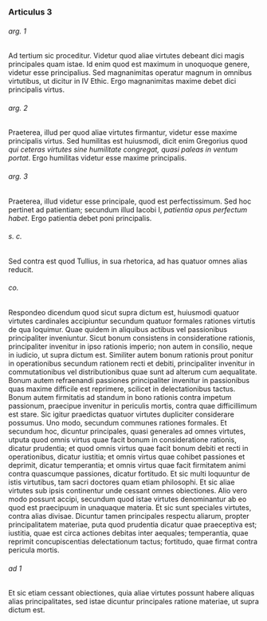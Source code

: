 ### Articulus 3

###### arg. 1
Ad tertium sic proceditur. Videtur quod aliae virtutes debeant dici magis principales quam istae. Id enim quod est maximum in unoquoque genere, videtur esse principalius. Sed magnanimitas operatur magnum in omnibus virtutibus, ut dicitur in IV Ethic. Ergo magnanimitas maxime debet dici principalis virtus.

###### arg. 2
Praeterea, illud per quod aliae virtutes firmantur, videtur esse maxime principalis virtus. Sed humilitas est huiusmodi, dicit enim Gregorius quod *qui ceteras virtutes sine humilitate congregat, quasi paleas in ventum portat*. Ergo humilitas videtur esse maxime principalis.

###### arg. 3
Praeterea, illud videtur esse principale, quod est perfectissimum. Sed hoc pertinet ad patientiam; secundum illud Iacobi I, *patientia opus perfectum habet*. Ergo patientia debet poni principalis.

###### s. c.
Sed contra est quod Tullius, in sua rhetorica, ad has quatuor omnes alias reducit.

###### co.
Respondeo dicendum quod sicut supra dictum est, huiusmodi quatuor virtutes cardinales accipiuntur secundum quatuor formales rationes virtutis de qua loquimur. Quae quidem in aliquibus actibus vel passionibus principaliter inveniuntur. Sicut bonum consistens in consideratione rationis, principaliter invenitur in ipso rationis imperio; non autem in consilio, neque in iudicio, ut supra dictum est. Similiter autem bonum rationis prout ponitur in operationibus secundum rationem recti et debiti, principaliter invenitur in commutationibus vel distributionibus quae sunt ad alterum cum aequalitate. Bonum autem refraenandi passiones principaliter invenitur in passionibus quas maxime difficile est reprimere, scilicet in delectationibus tactus. Bonum autem firmitatis ad standum in bono rationis contra impetum passionum, praecipue invenitur in periculis mortis, contra quae difficillimum est stare. Sic igitur praedictas quatuor virtutes dupliciter considerare possumus. Uno modo, secundum communes rationes formales. Et secundum hoc, dicuntur principales, quasi generales ad omnes virtutes, utputa quod omnis virtus quae facit bonum in consideratione rationis, dicatur prudentia; et quod omnis virtus quae facit bonum debiti et recti in operationibus, dicatur iustitia; et omnis virtus quae cohibet passiones et deprimit, dicatur temperantia; et omnis virtus quae facit firmitatem animi contra quascumque passiones, dicatur fortitudo. Et sic multi loquuntur de istis virtutibus, tam sacri doctores quam etiam philosophi. Et sic aliae virtutes sub ipsis continentur unde cessant omnes obiectiones. Alio vero modo possunt accipi, secundum quod istae virtutes denominantur ab eo quod est praecipuum in unaquaque materia. Et sic sunt speciales virtutes, contra alias divisae. Dicuntur tamen principales respectu aliarum, propter principalitatem materiae, puta quod prudentia dicatur quae praeceptiva est; iustitia, quae est circa actiones debitas inter aequales; temperantia, quae reprimit concupiscentias delectationum tactus; fortitudo, quae firmat contra pericula mortis.

###### ad 1
Et sic etiam cessant obiectiones, quia aliae virtutes possunt habere aliquas alias principalitates, sed istae dicuntur principales ratione materiae, ut supra dictum est.


